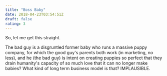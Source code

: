 ```yaml
---
title: "Boss Baby"
date: 2018-04-23T03:54:51Z
draft: false
rating: 3
---
```


So, let me get this straight.

The bad guy is a disgruntled former baby who runs a massive puppy company, for which the good guy's parents both work (in marketing, no less), and he (the bad guy) is intent on creating puppies so perfect that they drain humanity's capacity of so much love that it can no longer make babies? What kind of long term business model is that? IMPLAUSIBLE.
